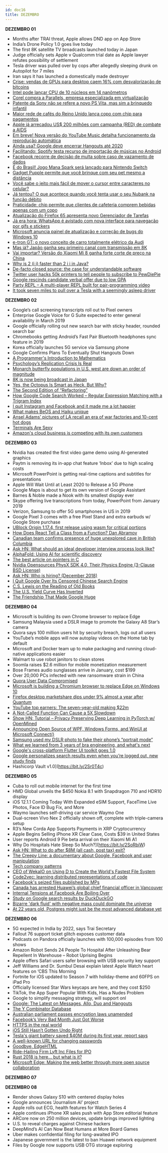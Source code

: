 ```yaml
---
id: doc16
title: DEZEMBRO
---
```



**DEZEMBRO 01**

- Months after TRAI threat, Apple allows DND app on App Store
- India’s Drone Policy 1.0 goes live today
- The first 8K satellite TV broadcasts launched today in Japan
- Judge officially sets Apple v Qualcomm trial date as Apple lawyer refutes possibility of settlement
- Tesla driver was pulled over by cops after allegedly sleeping drunk on Autopilot for 7 miles
- Iran says it has launched a domestically made destroyer
- [Crise: vendas de GPUs para desktop caem 16% com desvalorização de bitcoins](http://www.tecmundo.com.br/mercado/136715-criptocrise-demanda-gpus-desktop-caem-16.htm?utm_source=rss)
- [Intel pode lançar CPU de 10 núcleos em 14 nanômetros](http://www.tecmundo.com.br/produto/136629-intel-lancar-cpu-10-nucleos-14-nanometros.htm?utm_source=rss)
- [Corel compra a Parallels, empresa especializada em virtualização](http://www.tecmundo.com.br/mercado/136699-corel-compra-parallels-empresa-especializada-virtualizacao.htm?utm_source=rss)
- [Patente da Sony não se refere a novo PS Vita, mas sim a brinquedo infantil](http://www.tecmundo.com.br/0-patente-sony-nao-refere-novo-ps-vita-sim-brinquedo-infantil.htm?utm_source=rss)
- [Maior rede de cafés do Reino Unido lança copo com chip para pagamentos](http://www.tecmundo.com.br/mercado/136631-maior-rede-cafes-reino-unido-lanca-copo-chip-pagamentos.htm?utm_source=rss)
- [Apple já arrecadou US$ 200 milhões com campanha (RED) de combate a AIDS](http://www.tecmundo.com.br/mercado/136683-apple-atinge-marca-us-200-milhoes-doacoes-combater-aids.htm?utm_source=rss)
- [Em breve! Nova versão do YouTube Music detalha funcionamento da reprodução automática](https://www.tudocelular.com/android/noticias/n134221/youtube-music-novos-recursos-autoplay-em-breve.html)
- [Ainda usa? Google deve encerrar Hangouts até 2020](https://www.tudocelular.com/curiosidade/noticias/n134222/google-pode-encerrar-hangouts-em-2020.html)
- [Facilitando: Spotify testa recurso de importação de músicas no Android](https://www.tudocelular.com/android/noticias/n134223/spotify-testes-recursos-importacao-de-musica-via-android-e-podcasts.html)
- [Facebook recorre de decisão de multa sobre caso de vazamento de dados](http://www.tecmundo.com.br/redes-sociais/136564-facebook-recorre-decisao-multa-caso-de-vazamento-de-dados.htm?utm_source=rss)
- [É do Brasil! Jogo Mana Spark será lançado para Nintendo Switch](https://www.tudocelular.com/jogos/noticias/n134224/e-do-brasil-jogo-mana-spark-sera-lancado-para-nintendo-switch.html)
- [Gadget Pupple permite que você brinque com seu pet mesmo a distância](http://www.tecmundo.com.br/produto/136509-gadget-pupple-permite-voce-brinque-pet-mesmo-distancia.htm?utm_source=rss)
- [Você sabe o jeito mais fácil de mover o cursor entre caracteres no celular?](http://www.tecmundo.com.br/software/136682-confira-dica-mover-cursor-entre-palavras-usar-celular.htm?utm_source=rss)
- [Já tentou? O que acontece quando você tenta usar o seu Nubank na função débito](https://www.tudocelular.com/curiosidade/noticias/n134225/nubank-funcao-debito-brincadeira-curiosa-no-app.html)
- [Praticidade: chip permite que clientes de cafeteria comprem bebidas apenas com um copo](https://www.tudocelular.com/mercado/noticias/n134226/rede-de-cafes-com-copos-para-pagamento-em-nfc.html)
- [Atualização do Firefox 65 apresenta novo Gerenciador de Tarefas](http://www.tecmundo.com.br/software/136652-atualizacao-firefox-65-apresenta-novo-gerenciador-tarefas.htm?utm_source=rss)
- [Já era hora: WhatsApp é avistado com nova interface para navegação por gifs e stickers](https://www.tudocelular.com/android/noticias/n134228/whatsapp-gif-e-stickers-em-layout-reformulado-testes.html)
- [Microsoft anuncia painel de atualização e correção de bugs do Windows 10](http://www.tecmundo.com.br/software/136723-microsoft-anuncia-painel-atualizacao-correcao-bugs-windows-10.htm?utm_source=rss)
- [e-tron GT: o novo conceito de carro totalmente elétrico da Audi](http://www.tecmundo.com.br/mobilidade-urbana-smart-cities/136655-tron-gt-novo-conceito-carro-totalmente-eletrico-audi.htm?utm_source=rss)
- [Mas já? Japão ganha seu primeiro canal com transmissão em 8K](https://www.tudocelular.com/tech/noticias/n134231/nhk-lancamento-primeiro-canal-em-8k-do-mundo.html)
- [Vai importar? Versão do Xiaomi Mi 8 ganha forte corte de preço na China](https://www.tudocelular.com/mercado/noticias/n134232/xiaomi-mi-8-corte-de-preco-na-china-importacao.html)
- [Why is 2 (i i) faster than 2 i i in Java?](https://bit.ly/2E71Rzy)
- [De-facto closed source: the case for understandable software](https://bit.ly/2E6UNmr)
- [Twitter user hacks 50k printers to tell people to subscribe to PewDiePie](https://bit.ly/2E5XzIN)
- [Google rescinds candidate verbal offer due to low GPA](https://bit.ly/2E77uOc)
- [Party REPL – A multi-player REPL built for pair-programming video](https://bit.ly/2Sk25X2)
- [It took seven miles to pull over a Tesla with a seemingly asleep driver](https://bit.ly/2E7yVaL)

**DEZEMBRO 02**

- Google’s call screening transcripts roll out to Pixel owners
- Enterprise Google Voice for G Suite expected to enter general availability in March 2019
- Google officially rolling out new search bar with sticky header, rounded search bar
- Chromebooks getting Android’s Fast Pair Bluetooth headphones sync feature in 2019
- Korea officially launches 5G service via Samsung phone
- Google Confirms Plans To Eventually Shut Hangouts Down
- [A Programmer's Introduction to Mathematics](https://bit.ly/2E9cT7t)
- [Psychology’s Replication Crisis Is Real](https://bit.ly/2SmyI6m)
- [Monarch butterfly populations in U.S. west are down an order of magnitude](https://bit.ly/2E7XFzt)
- [8K is now being broadcast in Japan](https://bit.ly/2Sp4Uq6)
- [Yes, the Octopus Is Smart as Heck. But Why?](https://bit.ly/2E8Hcez)
- [The Second Edition of “Refactoring”](https://bit.ly/2E8ms6u)
- [How Google Code Search Worked – Regular Expression Matching with a Trigram Index](https://bit.ly/2E8Ki1Z)
- [I quit Instagram and Facebook and it made me a lot happier](https://bit.ly/2Sr9K5R)
- [What makes BeOS and Haiku unique](https://bit.ly/2EbcYHT)
- [Ansel Adams’ pictures of LA recall an era of war factories and 10-cent hot dogs](https://bit.ly/2SqXpyz)
- [Terminals Are Sexy](https://bit.ly/2Sqb7Sm)
- [Amazon's cloud business is competing with its own customers](https://bit.ly/2E8sMLr)

**DEZEMBRO 03**

- Nvidia has created the first video game demo using AI-generated graphics
- Paytm is removing its in-app chat feature ‘Inbox’ due to high scaling costs
- Microsoft PowerPoint is getting real-time captions and subtitles for presentations
- Apple Will Wait Until at Least 2020 to Release a 5G iPhone
- Google Maps is about to get its own version of Google Assistant
- Barnes & Noble made a Nook with its smallest display ever
- Skype offering live transcriptions from today, PowerPoint from January 2019
- Verizon, Samsung to offer 5G smartphones in US in 2019
- Google Pixel 3 comes with a free Pixel Stand and extra earbuds w/ Google Store purchase
- [UBlock Origin 1.17.4, first release using wasm for critical portions](https://bit.ly/2So7ufL)
- [How Does React Tell a Class from a Function? Dan Abramov](https://bit.ly/2E8rOyT)
- [Canadian team confirms presence of huge unexplored cave in British Columbia](https://bit.ly/2SrMe8P)
- [Ask HN: What should an ideal developer interview process look like?](https://bit.ly/2Sr6Nm6)
- [AlphaFold: Using AI for scientific discovery](https://bit.ly/2E7Zr3T)
- [The best article on pointers in C](https://bit.ly/2SocgtJ)
- [Nvidia Opensources PhysX SDK 4.0, Their Physics Engine (3-Clause BSD License)](https://bit.ly/2Ebyo7K)
- [Ask HN: Who is hiring? (December 2018)](https://bit.ly/2EdRU3e)
- [I Quit Google Over Its Censored Chinese Search Engine](https://bit.ly/2StvWMY)
- [C.S. Lewis on the Reading of Old Books](https://bit.ly/2E91NQ1)
- [The U.S. Yield Curve Has Inverted](https://bit.ly/2E8C364)
- [The Friendship That Made Google Huge](https://bit.ly/2EdmuKH)

**DEZEMBRO 04**

- Microsoft is building its own Chrome browser to replace Edge
- Samsung Malaysia used a DSLR image to promote the Galaxy A8 Star’s camera
- Quora says 100 million users hit by security breach, logs out all users
- YouTube’s mobile apps will now autoplay videos on the Home tab by default
- Microsoft and Docker team up to make packaging and running cloud-native applications easier
- Walmart to use robot janitors to clean stores
- Soomla raises $2.6 million for mobile monetization measurement
- Bose Frames audio sunglasses arrive in January, cost $199
- Over 20,000 PCs infected with new ransomware strain in China
- [Quora User Data Compromised](https://bit.ly/2SpdrZZ)
- [Microsoft is building a Chromium browser to replace Edge on Windows 10](https://bit.ly/2Ec3hc4)
- [Firefox desktop marketshare dips under 9% almost a year after Quantum](https://bit.ly/2EbPjXQ)
- [YouTube top earners: The seven-year-old making $22m](https://bit.ly/2Svx1nz)
- [A Not-Called Function Can Cause a 5X Slowdown](https://bit.ly/2Eb93uB)
- [Show HN: Tutorial – Privacy Preserving Deep Learning in PyTorch w/ OpenMined](https://bit.ly/2StmclY)
- [Announcing Open Source of WPF, Windows Forms, and WinUI at Microsoft Connect()](https://bit.ly/2Ss6yas)
- [Samsung used my DSLR photo to fake their phone’s “portrait mode”](https://bit.ly/2SvQdBB)
- [What we learned from 3 years of bra engineering, and what's next](https://bit.ly/2Ec3RGN)
- [Google's cross-platform Flutter UI toolkit goes 1.0](https://bit.ly/2Swpvc1)
- [Google personalizes search results even when you’re logged out, new study finds](https://bit.ly/2EdJDg0)
- Hashicorp Vault v1.0](https://bit.ly/2Sr0T4c)

**DEZEMBRO 05**

- Cuba to roll out mobile internet for the first time
- HMD Global unveils the $450 Nokia 8.1 with Snapdragon 710 and HDR10 display
- iOS 12.1.1 Coming Today With Expanded eSIM Support, FaceTime Live Photos, Face ID Bug Fix, and More
- Waymo launches self-driving car service Waymo One
- Dual-screen Vivo Nex 2 officially shown off, complete with triple-camera setup
- R3’s New Corda App Supports Payments in XRP Cryptocurrency
- Apple Begins Selling iPhone XR Clear Case, Costs $39 in United States
- User reports Android 9 Pie beta arrival on their Xiaomi Mi A1
- Why Do Hospitals Hate Sleep So Much?](https://bit.ly/2SoRbiW)
- [Ask HN: What to do after $8M (all cash, post tax) exit?](https://bit.ly/2Svr2iq)
- [The Creepy Line: a documentary about Google, Facebook and user manipulation](https://bit.ly/2Ee2xmL)
- [Tech company patterns](https://bit.ly/2SsJBDW)
- [CEO of WekaIO on Using D to Create the World's Fastest File System](https://bit.ly/2Ee5XWO)
- [Code2vec: learning distributed representations of code](https://bit.ly/2EcwELx)
- [Facebook's seized files published by MPs](https://bit.ly/2SvKYSa)
- [Canada has arrested Huawei’s global chief financial officer in Vancouver](https://bit.ly/2SyRXdj)
- [Internal Tensions at Facebook Are Boiling Over](https://bit.ly/2Ef4JdO)
- [Study on Google search results by DuckDuckGO](https://bit.ly/2EfmOIL)
- [Bizarre 'dark fluid' with negative mass could dominate the universe](https://bit.ly/2EfUwOq)
- [At 22 years old, Postgres might just be the most advanced database yet](https://bit.ly/2Eibsn6)

**DEZEMBRO 06**

- 5G expected in India by 2022, says Trai Secretary
- Fallout 76 support ticket glitch exposes customer data
- Podcasts on Pandora officially launches with 100,000 episodes from 100 shows
- Amazon Robot Sends 24 People To Hospital After Unleashing Bear Repellent In Warehouse – Robot Uprising Begins
- Apple offers Safari users safer browsing with USB security key support
- Jeff Williams and Dr. Sumbul Desai explain latest Apple Watch heart features on ‘CBS This Morning
- Fortnite for iOS updated to Season 7 with holiday-theme and 60FPS on iPad Pro
- Officially licensed Star Wars keycaps are here, and they cost $250
- TikTok, the App Super Popular With Kids, Has a Nudes Problem
- Google to simplify messaging strategy, will support onl
- [Google: The Latest on Messages, Allo, Duo and Hangouts](https://bit.ly/2EgFurl)
- [The Y Combinator Database](https://bit.ly/2EhL0dz)
- [Australian parliament passes encryption laws unamended](https://bit.ly/2SzHVZr)
- [Facebook’s Very Bad Month Just Got Worse](https://bit.ly/2SufgF1)
- [HTTPS in the real world](https://bit.ly/2EdPulv)
- [iOS Still Hasn’t Gotten Undo Right](https://bit.ly/2SxdBP0)
- [Tesla's giant battery saved $40M during its first year, report says](https://bit.ly/2SwqLvD)
- [A well-known URL for changing passwords](https://bit.ly/2Sw1sdi)
- [Goodbye, EdgeHTML](https://bit.ly/2Sx6iH3)
- [Ride-Hailing Firm Lyft Inc Files for IPO](https://bit.ly/2Sw1stO)
- [Rust 2018 is here… but what is it?](https://bit.ly/2EgP2Tw)
- [Microsoft Edge: Making the web better through more open source collaboration](https://bit.ly/2Efr7nt)

**DEZEMBRO 07**

**DEZEMBRO 08**

- Render shows Galaxy S10 with centered display holes
- Google announces ‘Journalism AI’ project
- Apple rolls out ECG, health features for Watch Series 4
- Apple continues iPhone XR sales push with App Store editorial feature
- ARCore now on 250 million devices, update brings improved lighting
- U.S. to reveal charges against Chinese hackers
- DeepMind’s AI Can Now Beat Humans at More Board Games
- Uber makes confidential filing for long-awaited IPO
- Japanese government is the latest to ban Huawei network equipment
- Files by Google now supports USB OTG storage exploring


